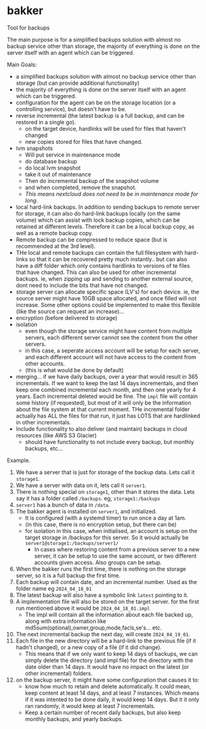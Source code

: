 # bakker
Tool for backups

The main purpose is for a simplified backups solution with almost no backup service other than storage, the majority of everything is done on the server itself with an agent which can be triggered.

Main Goals:
* a simplified backups solution with almost no backup service other than storage (but can provide additional functionality)
* the majority of everything is done on the server itself with an agent which can be triggered.
* configuration for the agent can be on the storage location (or a controlling service), but doesn't have to be.
* reverse incremental (the latest backup is a full backup, and can be restored in a single go).
   * on the target device, hardlinks will be used for files that haven't changed
   * new copies stored for files that have changed.
* lvm snapshots
   * Will put service in maintenance mode
   * do database backup
   * do local lvm snapshot
   * take it out of maintenance
   * Then do incremental backup of the snapshot volume
   * and when completed, remove the snapshot.
   * _This means nextcloud does not need to be in maintenance mode for long._
* local hard-link backups.  In addition to sending backups to remote server for storage, it can also do hard-link backups locally (on the same volume) which can assist with lock backup copies, which can be retained at different levels.  Therefore it can be a local backup copy, as well as a remote backup copy.
* Remote backup can be compressed to reduce space (but is recommended at the 3rd level).
* THe local and remote backups can contain the full filesystem with hard-links so that it can be recovered pretty much instantly.. but can also have a diff folder which only contains hardlinks to versions of te files that have changed.  This can also be used for other incremental backups.  ie, when zipping up and sending to another external source, dont need to include the bits that have not changed.
* storage server can allocate specific space (LV's) for each device.  ie, the source server might have 10GB space allocated, and once filled will not increase.  Some other options could be implemented to make this flexible (like the source can request an increase)...
* encryption (before delivered to storage)
* isolation
   * even though the storage service might have content from multiple servers, each different server cannot see the content from the other servers.
   * in this case, a seperate access account will be setup for each server, and each different account will not have access to the content from other accounts.
   * (this is what would be done by default)
* merging... if we have daily backups, over a year that would result in 365 incrementals.  If we want to keep the last 14 days incrementals, and then keep one combined incremental each month, and then one yearly for 4 years.   Each incremental deleted would be fine.  The `impl` file will contain some history (if requested), but most of it will only be the information about the file system at that current moment.  THe incremental folder actually has ALL the files for that run, it just has LOTS that are hardlinked in other incrementals.
* Include functionality to also deliver (and maintain) backups in cloud resources (like AWS S3 Glacier)
   * should have functionality to not include every backup, but monthly backups, etc... 

Example.
1. We have a server that is just for storage of the backup data.  Lets call it `storage1`.
2. We have a server with data on it, lets call it `server1`.
3. There is nothing special on `storage1`, other than it stores the data.  Lets say it has a folder called `/backups`.   eg, `storage1:/backups`
4. `server1` has a bunch of data in `/data`.
5. The bakker agent is installed on `server1`, and initialized.
   * It is configured (with a systemd timer) to run once a day at 1am.
   * (in this case, there is no encryption setup, but there can be)
   * for isolation in this case, when initialised, an account is setup on the target storage in /backups for this server.  So it would actually be `server1@storage1:/backups/server1/`
      * In cases where restoring content from a previous server to a new server, it can be setup to use the same account, or two different accounts given access.  Also groups can be setup.
6. When the bakker runs the first time, there is nothing on the storage server, so it is a full backup the first time.
7. Each backup will contain date, and an incremental number.  Used as the folder name  eg `2024_04_18_01`
8. The latest backup will also have a symbolic link `latest` pointing to it.
9. A implementation file will also be stored on the target server.  for the first run mentioned above it would be `2024_04_18_01.impl`
   * The impl will contain all the information about each file backed up, along with extra information like md5sum(optional),owner,group,mode,facls,se's... etc. 
11. The next incremental backup the next day, will create `2024_04_19_01`.
12. Each file in the new directory will be a hard-link to the previous file (if it hadn't changed), or a new copy of a file (if it did change).
    * This means that if we only want to keep 14 days of backups, we can simply delete the directory (and impl file) for the directory with the date older than 14 days.  It would have no impact on the latest (or other incremental) folders.
13. on the backup server, it might have some configuration that causes it to:
    * know how much to retain and delete automatically.   It could mean, keep content at least 14 days, and at least 7 instances.  Which means if it was intented to be done daily, it would keep 14 days.  But it it only ran randomly, it would keep at least 7 incrementals.
    * Keep a certain number of recent daily backups, but also keep monthly backups, and yearly backups.   


